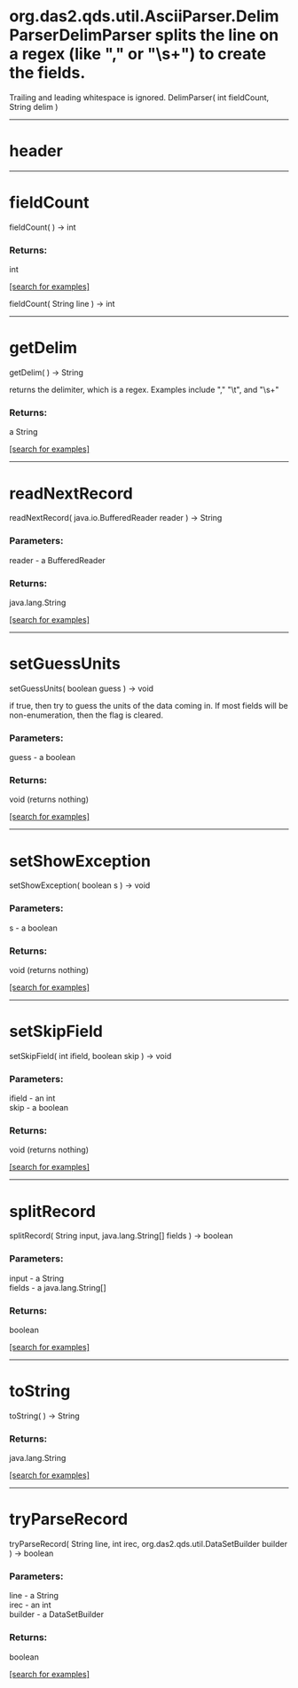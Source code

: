 # org.das2.qds.util.AsciiParser.DelimParserDelimParser splits the line on a regex (like "," or "\\s+") to create the fields.
 Trailing and leading whitespace is ignored.
DelimParser( int fieldCount, String delim )


***
<a name="header"></a>
# header



***
<a name="fieldCount"></a>
# fieldCount
fieldCount(  ) &rarr; int



### Returns:
int


<a href="https://github.com/autoplot/dev/search?q=fieldCount&unscoped_q=fieldCount">[search for examples]</a>

fieldCount( String line ) &rarr; int<br>
***
<a name="getDelim"></a>
# getDelim
getDelim(  ) &rarr; String

returns the delimiter, which is a regex.  Examples include "," "\t", and "\s+"

### Returns:
a String


<a href="https://github.com/autoplot/dev/search?q=getDelim&unscoped_q=getDelim">[search for examples]</a>

***
<a name="readNextRecord"></a>
# readNextRecord
readNextRecord( java.io.BufferedReader reader ) &rarr; String



### Parameters:
reader - a BufferedReader

### Returns:
java.lang.String


<a href="https://github.com/autoplot/dev/search?q=readNextRecord&unscoped_q=readNextRecord">[search for examples]</a>

***
<a name="setGuessUnits"></a>
# setGuessUnits
setGuessUnits( boolean guess ) &rarr; void

if true, then try to guess the units of the data coming in.  If most
 fields will be non-enumeration, then the flag is cleared.

### Parameters:
guess - a boolean

### Returns:
void (returns nothing)


<a href="https://github.com/autoplot/dev/search?q=setGuessUnits&unscoped_q=setGuessUnits">[search for examples]</a>

***
<a name="setShowException"></a>
# setShowException
setShowException( boolean s ) &rarr; void



### Parameters:
s - a boolean

### Returns:
void (returns nothing)


<a href="https://github.com/autoplot/dev/search?q=setShowException&unscoped_q=setShowException">[search for examples]</a>

***
<a name="setSkipField"></a>
# setSkipField
setSkipField( int ifield, boolean skip ) &rarr; void



### Parameters:
ifield - an int
<br>skip - a boolean

### Returns:
void (returns nothing)


<a href="https://github.com/autoplot/dev/search?q=setSkipField&unscoped_q=setSkipField">[search for examples]</a>

***
<a name="splitRecord"></a>
# splitRecord
splitRecord( String input, java.lang.String[] fields ) &rarr; boolean



### Parameters:
input - a String
<br>fields - a java.lang.String[]

### Returns:
boolean


<a href="https://github.com/autoplot/dev/search?q=splitRecord&unscoped_q=splitRecord">[search for examples]</a>

***
<a name="toString"></a>
# toString
toString(  ) &rarr; String



### Returns:
java.lang.String


<a href="https://github.com/autoplot/dev/search?q=toString&unscoped_q=toString">[search for examples]</a>

***
<a name="tryParseRecord"></a>
# tryParseRecord
tryParseRecord( String line, int irec, org.das2.qds.util.DataSetBuilder builder ) &rarr; boolean



### Parameters:
line - a String
<br>irec - an int
<br>builder - a DataSetBuilder

### Returns:
boolean


<a href="https://github.com/autoplot/dev/search?q=tryParseRecord&unscoped_q=tryParseRecord">[search for examples]</a>

